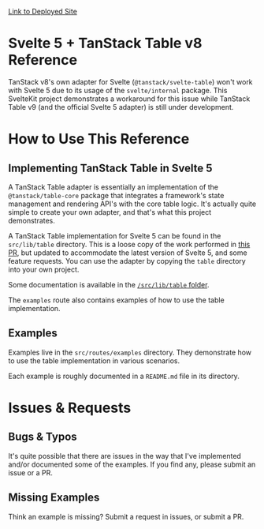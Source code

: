 [Link to Deployed Site](https://svelte5-and-tanstack-table-v8.vercel.app/)

# Svelte 5 + TanStack Table v8 Reference

TanStack v8's own adapter for Svelte (`@tanstack/svelte-table`) won't work with
Svelte 5 due to its usage of the `svelte/internal` package. This SvelteKit
project demonstrates a workaround for this issue while TanStack Table v9 (and
the official Svelte 5 adapter) is still under development.

# How to Use This Reference

## Implementing TanStack Table in Svelte 5

A TanStack Table adapter is essentially an implementation of the
`@tanstack/table-core` package that integrates a framework's state management
and rendering API's with the core table logic. It's actually quite simple to
create your own adapter, and that's what this project demonstrates.

A TanStack Table implementation for Svelte 5 can be found in the `src/lib/table`
directory. This is a loose copy of the work performed in [this
PR](https://github.com/TanStack/table/pull/5403), but updated to accommodate the
latest version of Svelte 5, and some feature requests. You can use the adapter
by copying the `table` directory into your own project.

Some documentation is available in the [`/src/lib/table` folder](./src/lib/table/README.md).

The `examples` route also contains examples of how to use the table implementation.

## Examples

Examples live in the `src/routes/examples` directory. They demonstrate how to
use the table implementation in various scenarios.

Each example is roughly documented in a `README.md` file in its directory.

# Issues & Requests

## Bugs & Typos

It's quite possible that there are issues in the way that I've implemented
and/or documented some of the examples. If you find any, please submit an issue
or a PR.

## Missing Examples

Think an example is missing? Submit a request in issues, or submit a PR.
